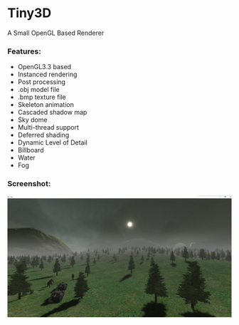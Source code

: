 # Tiny3D
A Small OpenGL Based Renderer  

### Features:    

- OpenGL3.3 based  
- Instanced rendering  
- Post processing  
- .obj model file    
- .bmp texture file  
- Skeleton animation  
- Cascaded shadow map
- Sky dome  
- Multi-thread support  
- Deferred shading  
- Dynamic Level of Detail  
- Billboard  
- Water  
- Fog  


### Screenshot:  

![screen](screen.png)